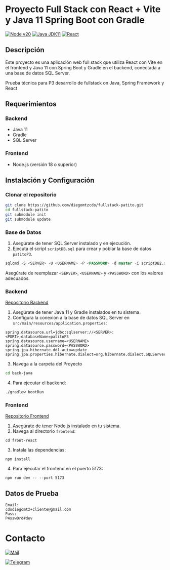 # Proyecto Full Stack con React + Vite y Java 11 Spring Boot con Gradle

[![Node v20](https://img.shields.io/badge/Node.js-v20-blue)](https://nodejs.org/en) 
[![Java JDK11](https://img.shields.io/badge/Java-jdk11-yellow)](https://www.oracle.com/mx/java/technologies/javase/jdk11-archive-downloads.html)
[![React](https://img.shields.io/badge/React-JS-blue)](https://es.react.dev/)


## Descripción

Este proyecto es una aplicación web full stack que utiliza React con Vite en el frontend y Java 11 con Spring Boot y Gradle en el backend, conectada a una base de datos SQL Server. 

Prueba técnica para P3 desarrollo de fullstack on Java, Spring Framework y React

## Requerimientos

### Backend

- Java 11
- Gradle
- SQL Server

### Frontend

- Node.js (versión 18 o superior)

## Instalación y Configuración

### Clonar el repositorio

```bash
git clone https://github.com/diegomtzcdo/fullstack-patito.git
cd fullstack-patito
git submodule init
git submodule update
```

### Base de Datos

1. Asegúrate de tener SQL Server instalado y en ejecución.
2. Ejecuta el script `scriptDB.sql` para crear y poblar la base de datos `patitoP3`.

```sql
sqlcmd -S <SERVER> -U <USERNAME> -P <PASSWORD> -d master -i scriptDB2.sql
```

Asegúrate de reemplazar `<SERVER>`, `<USERNAME>` y `<PASSWORD>` con los valores adecuados.

### Backend

[Repositorio Backend](https://github.com/diegomtzcdo/back-patito/tree/master)

1. Asegúrate de tener Java 11 y Gradle instalados en tu sistema.
2. Configura la conexión a la base de datos SQL Server en `src/main/resources/application.properties`:

```
spring.datasource.url=jdbc:sqlserver://<SERVER>:<PORT>;databaseName=patitoP3
spring.datasource.username=<USERNAME>
spring.datasource.password=<PASSWORD>
spring.jpa.hibernate.ddl-auto=update
spring.jpa.properties.hibernate.dialect=org.hibernate.dialect.SQLServerDialect
```

3. Navega a la carpeta del Proyecto

```bash
cd back-java
```

4. Para ejecutar el backend:

```bash
./gradlew bootRun
```

### Frontend

[Repositorio Frontend](https://github.com/diegomtzcdo/front-patito)

1. Asegúrate de tener Node.js instalado en tu sistema.
2. Navega al directorio `frontend`:

```
cd front-react
```

3. Instala las dependencias:

```
npm install
```

4. Para ejecutar el frontend en el puerto 5173:

```
npm run dev -- --port 5173
```

## Datos de Prueba

```
Email:
cdodiegomtz+cliente@gmail.com
Pass:
P4ssw0rd#dev
```

# Contacto

[![Mail](https://img.shields.io/badge/Gmail-D14836?style=for-the-badge&logo=gmail&logoColor=white)](mailto:cdodiegomtz@gmail.com)

[![Telegram](https://img.shields.io/badge/Telegram-2CA5E0?style=for-the-badge&logo=telegram&logoColor=white)](https://t.me/cdoDiegomtz)
